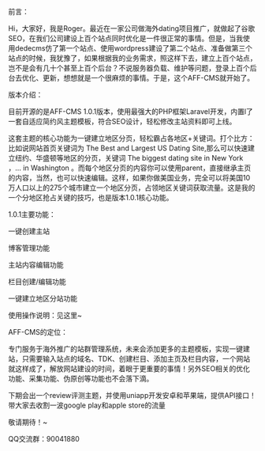前言：

Hi，大家好，我是Roger。最近在一家公司做海外dating项目推广，就做起了谷歌SEO，在我们公司建设上百个站点同时优化是一件很正常的事情。但是，当我使用dedecms仿了第一个站点、使用wordpress建设了第二个站点、准备做第三个站点的时候，我犹豫了，如果根据我的业务需求，照这样下去，建立上百个站点，岂不是会有几十个甚至上百个后台？不说服务器负载、维护等问题，登录上百个后台去优化、更新，想想就是一个很麻烦的事情。于是，这个AFF-CMS就开始了。



版本介绍：

目前开源的是AFF-CMS 1.0.1版本，使用最强大的PHP框架Laravel开发，内置l了一套自适应简约风主题模板，符合SEO设计，轻松修改主站资料即可上线。

这套主题的核心功能为一键建立地区分页，轻松霸占各地区+关键词。打个比方：比如说网站首页关键词为 The Best and Largest US Dating Site,那么可以快速建立纽约、华盛顿等地区的分页，关键词 The biggest dating site in New York ，... in Washington 。而每个地区分页的内容你可以使用parent，直接继承主页的内容，当然，也可以快速编辑。这样，如果你做美国业务，完全可以将美国10万人口以上的275个城市建立一个地区分页，占领地区关键词获取流量。这是我的一个分地区抢占关键的技巧，也是版本1.0.1核心功能。



1.0.1主要功能：

一键创建主站

博客管理功能

主站内容编辑功能

栏目创建/编辑功能

一键建立地区分站功能



使用操作说明：见这里~



AFF-CMS的定位：

专门服务于海外推广的站群管理系统，未来会添加更多的主题模板，实现一键建站，只需要输入站点的域名、TDK、创建栏目、添加主页及栏目内容，一个网站就这样成了，解放网站建设的时间，着眼于更重要的事情！另外SEO相关的优化功能、采集功能、伪原创等功能也不会落下滴。

下期会出一个review评测主题，并使用uniapp开发安卓和苹果端，提供API接口！带大家去收割一波google play和apple store的流量

敬请期待！~



QQ交流群：90041880
